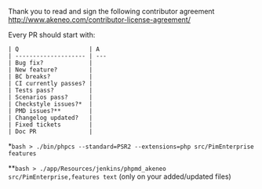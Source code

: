 Thank you to read and sign the following contributor agreement http://www.akeneo.com/contributor-license-agreement/

Every PR should start with:

```
| Q                    | A
| -------------------- | ---
| Bug fix?             |
| New feature?         |
| BC breaks?           |
| CI currently passes? |
| Tests pass?          |
| Scenarios pass?      |
| Checkstyle issues?*  |
| PMD issues?**        |
| Changelog updated?   |
| Fixed tickets        |
| Doc PR               |
```

*```bash > ./bin/phpcs --standard=PSR2 --extensions=php src/PimEnterprise features```

**```bash > ./app/Resources/jenkins/phpmd_akeneo src/PimEnterprise,features text``` (only on your added/updated files)
